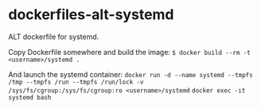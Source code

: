 dockerfiles-alt-systemd
========================

ALT dockerfile for systemd.

Copy Dockerfile somewhere and build the image:
`$ docker build --rm -t <username>/systemd .`

And launch the systemd container:
`docker run -d --name systemd --tmpfs /tmp --tmpfs /run --tmpfs /run/lock -v /sys/fs/cgroup:/sys/fs/cgroup:ro <username>/systemd`
`docker exec -it systemd bash`
